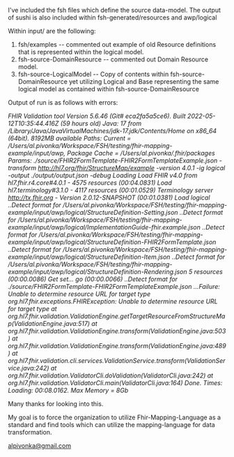 I've included the fsh files which define the source data-model.
The output of sushi is also included within fsh-generated/resources and awp/logical

Within input/ are the following:

1. fsh/examples -- commented out example of old Resource definitions that is represented within the logical model.
2. fsh-source-DomainResource -- commented out Domain Resource model.
3. fsh-source-LogicalModel -- Copy of contents within fsh-source-DomainResource yet utilizing Logical and Base representing the same logical model as contained within fsh-source-DomainResource


Output of run is as follows with errors:

*FHIR Validation tool Version 5.6.46 (Git# eca2fa5a5ce6). Built 2022-05-12T10:35:44.416Z (59 hours old)
  Java:   17 from /Library/Java/JavaVirtualMachines/jdk-17.jdk/Contents/Home on x86_64 (64bit). 8192MB available
  Paths:  Current = /Users/al.pivonka/Workspace/FSH/testing/fhir-mapping-example/input/awp, Package Cache = /Users/al.pivonka/.fhir/packages
  Params: ./source/FHIR2FormTemplate-FHIR2FormTemplateExample.json -transform http://hl7.org/fhir/StructureMap/example -version 4.0.1 -ig logical -output ./output/output.json -debug
Loading
  Load FHIR v4.0 from hl7.fhir.r4.core#4.0.1 - 4575 resources (00:04.0831)
  Load hl7.terminology#3.1.0 - 4117 resources (00:01.0529)
  Terminology server http://tx.fhir.org - Version 2.0.12-SNAPSHOT (00:01.0381)
  Load logical   ..Detect format for /Users/al.pivonka/Workspace/FSH/testing/fhir-mapping-example/input/awp/logical/StructureDefinition-Setting.json
   ..Detect format for /Users/al.pivonka/Workspace/FSH/testing/fhir-mapping-example/input/awp/logical/ImplementationGuide-fhir.example.json
   ..Detect format for /Users/al.pivonka/Workspace/FSH/testing/fhir-mapping-example/input/awp/logical/StructureDefinition-FHIR2FormTemplate.json
   ..Detect format for /Users/al.pivonka/Workspace/FSH/testing/fhir-mapping-example/input/awp/logical/StructureDefinition-Item.json
   ..Detect format for /Users/al.pivonka/Workspace/FSH/testing/fhir-mapping-example/input/awp/logical/StructureDefinition-Rendering.json
  5 resources (00:00.0086)
  Get set...  go (00:00.0066)
   ..Detect format for ./source/FHIR2FormTemplate-FHIR2FormTemplateExample.json
 ...Failure: Unable to determine resource URL for target type
org.hl7.fhir.exceptions.FHIRException: Unable to determine resource URL for target type
        at org.hl7.fhir.validation.ValidationEngine.getTargetResourceFromStructureMap(ValidationEngine.java:517)
        at org.hl7.fhir.validation.ValidationEngine.transform(ValidationEngine.java:503)
        at org.hl7.fhir.validation.ValidationEngine.transform(ValidationEngine.java:489)
        at org.hl7.fhir.validation.cli.services.ValidationService.transform(ValidationService.java:242)
        at org.hl7.fhir.validation.ValidatorCli.doValidation(ValidatorCli.java:242)
        at org.hl7.fhir.validation.ValidatorCli.main(ValidatorCli.java:164)
Done. Times: Loading: 00:08.0162. Max Memory = 8Gb*

Many thanks for looking into this. 

My goal is to force the organization to utilize Fhir-Mapping-Language as a standard and find tools which can utilize the mapping-language for data transformation. 


alpivonka@gmail.com
